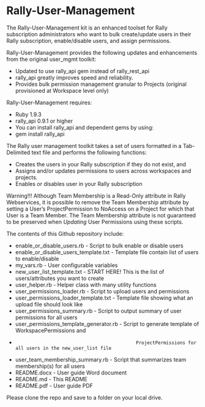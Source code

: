 Rally-User-Management
=====================

The Rally-User-Management kit is an enhanced toolset for Rally subscription administrators who want to bulk
create/update users in their Rally subscription, enable/disable users, and assign permissions.

Rally-User-Management provides the following updates and enhancements from the original user_mgmt toolkit:

- Updated to use rally_api gem instead of rally_rest_api
- rally_api greatly improves speed and reliability.
- Provides bulk permission management granular to Projects (original provisioned at Workspace level only)

Rally-User-Management requires:
- Ruby 1.9.3
- rally_api 0.9.1 or higher
- You can install rally_api and dependent gems by using:
- gem install rally_api

The Rally user management toolkit takes a set of users formatted in a Tab-Delimited text file
and performs the following functions:
- Creates the users in your Rally subscription if they do not exist, and
- Assigns and/or updates permissions to users across workspaces and projects.
- Enables or disables user in your Rally subscription


Warning!!!  Although Team Membership is a Read-Only attribute in Rally Webservices,
it is possible to remove the Team Membership attribute by setting a User’s ProjectPermission
to NoAccess on a Project for which that User is a Team Member. The Team Membership
attribute is not guaranteed to be preserved when _Updating_ User Permissions using these scripts.

The contents of this Github repository include:

- enable_or_disable_users.rb                    - Script to bulk enable or disable users
- enable_or_disable_users_template.txt          - Template file contain list of users to enable/disable
- my_vars.rb                                    - User configurable variables
- new_user_list_template.txt                    - START HERE! This is the list of users/attributes you want to create
- user_helper.rb                                - Helper class with many utility functions
- user_permissions_loader.rb                    - Script to upload users and permissions
- user_permissions_loader_template.txt          - Template file showing what an upload file should look like
- user_permissions_summary.rb                   - Script to output summary of user permissions for all users
- user_permissions_template_generator.rb        - Script to generate template of WorkspacePermissions and
-                                                 ProjectPermissions for all users in the new_user_list file
- user_team_membership_summary.rb               - Script that summarizes team membership(s) for all users
- README.docx                                   - User guide Word document
- README.md                                     - This README
- README.pdf                                    - User guide PDF

Please clone the repo and save to a folder on your local drive.